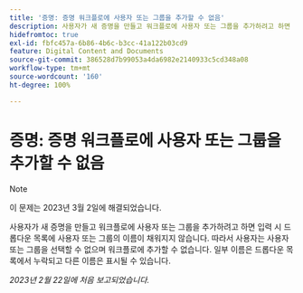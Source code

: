 ```yaml
---
title: '증명: 증명 워크플로에 사용자 또는 그룹을 추가할 수 없음'
description: 사용자가 새 증명을 만들고 워크플로에 사용자 또는 그룹을 추가하려고 하면 입력 시 드롭다운 목록에 사용자 또는 그룹의 이름이 채워지지 않습니다. 따라서 사용자는 사용자 또는 그룹을 선택할 수 없으며 워크플로에 추가할 수 없습니다. 일부 이름은 드롭다운 목록에서 누락되고 다른 이름은 표시될 수 있습니다.
hidefromtoc: true
exl-id: fbfc457a-6b86-4b6c-b3cc-41a122b03cd9
feature: Digital Content and Documents
source-git-commit: 386528d7b99053a4da6982e2140933c5cd348a08
workflow-type: tm+mt
source-wordcount: '160'
ht-degree: 100%

---
```


# 증명: 증명 워크플로에 사용자 또는 그룹을 추가할 수 없음

>[!NOTE]
>
>이 문제는 2023년 3월 2일에 해결되었습니다.

사용자가 새 증명을 만들고 워크플로에 사용자 또는 그룹을 추가하려고 하면 입력 시 드롭다운 목록에 사용자 또는 그룹의 이름이 채워지지 않습니다. 따라서 사용자는 사용자 또는 그룹을 선택할 수 없으며 워크플로에 추가할 수 없습니다. 일부 이름은 드롭다운 목록에서 누락되고 다른 이름은 표시될 수 있습니다.

_2023년 2월 22일에 처음 보고되었습니다._
